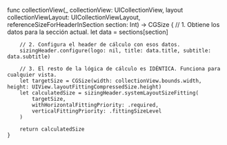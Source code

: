 func collectionView(_ collectionView: UICollectionView, layout collectionViewLayout: UICollectionViewLayout, referenceSizeForHeaderInSection section: Int) -> CGSize {
        // 1. Obtiene los datos para la sección actual.
        let data = sections[section]
        
        // 2. Configura el header de cálculo con esos datos.
        sizingHeader.configure(logo: nil, title: data.title, subtitle: data.subtitle)
        
        // 3. El resto de la lógica de cálculo es IDÉNTICA. Funciona para cualquier vista.
        let targetSize = CGSize(width: collectionView.bounds.width, height: UIView.layoutFittingCompressedSize.height)
        let calculatedSize = sizingHeader.systemLayoutSizeFitting(
            targetSize,
            withHorizontalFittingPriority: .required,
            verticalFittingPriority: .fittingSizeLevel
        )
        
        return calculatedSize
    }
